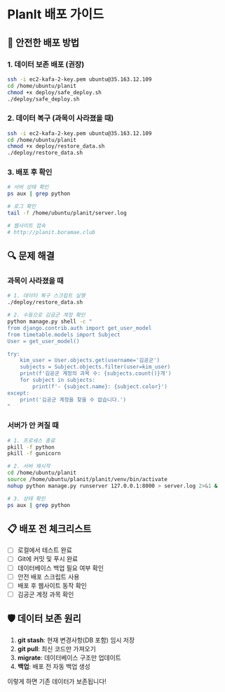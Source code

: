 # PlanIt 배포 가이드

## 🚀 안전한 배포 방법

### 1. 데이터 보존 배포 (권장)
```bash
ssh -i ec2-kafa-2-key.pem ubuntu@35.163.12.109
cd /home/ubuntu/planit
chmod +x deploy/safe_deploy.sh
./deploy/safe_deploy.sh
```

### 2. 데이터 복구 (과목이 사라졌을 때)
```bash
ssh -i ec2-kafa-2-key.pem ubuntu@35.163.12.109
cd /home/ubuntu/planit
chmod +x deploy/restore_data.sh
./deploy/restore_data.sh
```

### 3. 배포 후 확인
```bash
# 서버 상태 확인
ps aux | grep python

# 로그 확인
tail -f /home/ubuntu/planit/server.log

# 웹사이트 접속
# http://planit.boramae.club
```

## 🔍 문제 해결

### 과목이 사라졌을 때
```bash
# 1. 데이터 복구 스크립트 실행
./deploy/restore_data.sh

# 2. 수동으로 김공군 계정 확인
python manage.py shell -c "
from django.contrib.auth import get_user_model
from timetable.models import Subject
User = get_user_model()

try:
    kim_user = User.objects.get(username='김공군')
    subjects = Subject.objects.filter(user=kim_user)
    print(f'김공군 계정의 과목 수: {subjects.count()}개')
    for subject in subjects:
        print(f'- {subject.name}: {subject.color}')
except:
    print('김공군 계정을 찾을 수 없습니다.')
"
```

### 서버가 안 켜질 때
```bash
# 1. 프로세스 종료
pkill -f python
pkill -f gunicorn

# 2. 서버 재시작
cd /home/ubuntu/planit
source /home/ubuntu/planit/planit/venv/bin/activate
nohup python manage.py runserver 127.0.0.1:8000 > server.log 2>&1 &

# 3. 상태 확인
ps aux | grep python
```

## 📋 배포 전 체크리스트

- [ ] 로컬에서 테스트 완료
- [ ] Git에 커밋 및 푸시 완료
- [ ] 데이터베이스 백업 필요 여부 확인
- [ ] 안전 배포 스크립트 사용
- [ ] 배포 후 웹사이트 동작 확인
- [ ] 김공군 계정 과목 확인

## 🛡️ 데이터 보존 원리

1. **git stash**: 현재 변경사항(DB 포함) 임시 저장
2. **git pull**: 최신 코드만 가져오기
3. **migrate**: 데이터베이스 구조만 업데이트
4. **백업**: 배포 전 자동 백업 생성

이렇게 하면 기존 데이터가 보존됩니다!
